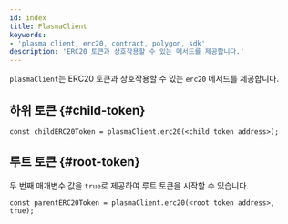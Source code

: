 ```yaml
---
id: index
title: PlasmaClient
keywords:
- 'plasma client, erc20, contract, polygon, sdk'
description: 'ERC20 토큰과 상호작용할 수 있는 메서드를 제공합니다.'
---
```


`plasmaClient`는 ERC20 토큰과 상호작용할 수 있는 `erc20` 메서드를 제공합니다.

## 하위 토큰 {#child-token}

```
const childERC20Token = plasmaClient.erc20(<child token address>);
```

## 루트 토큰 {#root-token}

두 번째 매개변수 값을 `true`로 제공하여 루트 토큰을 시작할 수 있습니다.

```
const parentERC20Token = plasmaClient.erc20(<root token address>, true);
```
